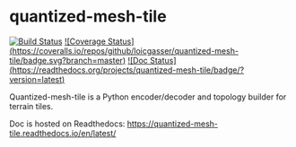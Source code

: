 quantized-mesh-tile
===================

[![Build Status](https://travis-ci.org/loicgasser/quantized-mesh-tile.svg?branch=master)](https://travis-ci.org/loicgasser/quantized-mesh-tile)
[![Coverage Status] (https://coveralls.io/repos/github/loicgasser/quantized-mesh-tile/badge.svg?branch=master)](https://coveralls.io/github/loicgasser/quantized-mesh-tile?branch=master)
[![Doc Status] (https://readthedocs.org/projects/quantized-mesh-tile/badge/?version=latest)](http://quantized-mesh-tile.readthedocs.io/en/latest/?badge=latest)

Quantized-mesh-tile is a Python encoder/decoder and topology builder for terrain tiles.

Doc is hosted on Readthedocs: https://quantized-mesh-tile.readthedocs.io/en/latest/

